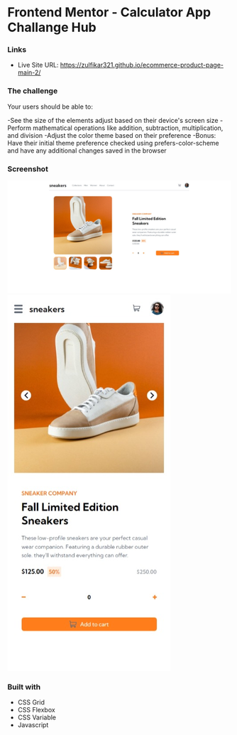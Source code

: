 # Frontend Mentor - Calculator App Challange Hub

### Links

- Live Site URL: https://zulfikar321.github.io/ecommerce-product-page-main-2/

### The challenge

Your users should be able to:

-See the size of the elements adjust based on their device's screen size
-Perform mathematical operations like addition, subtraction, multiplication, and division
-Adjust the color theme based on their preference
-Bonus: Have their initial theme preference checked using prefers-color-scheme and have any additional changes saved in the browser

### Screenshot

![ecommerce1](https://github.com/zulfikar321/ecommerce-product-page-main-2/blob/main/screenshot/Web%20capture_8-5-2022_205130_127.0.0.1.jpeg?raw=true)
![ecommerce2](https://github.com/zulfikar321/ecommerce-product-page-main-2/blob/main/screenshot/Web%20capture_8-5-2022_205158_127.0.0.1.jpeg?raw=true)

### Built with

- CSS Grid
- CSS Flexbox
- CSS Variable
- Javascript
